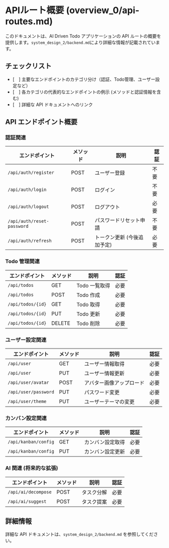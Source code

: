 # APIルート概要 (overview_0/api-routes.md)

このドキュメントは、AI Driven Todo アプリケーションの API ルートの概要を提供します。`system_design_2/backend.md`により詳細な情報が記載されています。

## チェックリスト

*   [　] 主要なエンドポイントのカテゴリ分け（認証、Todo管理、ユーザー設定など）
*   [　] 各カテゴリの代表的なエンドポイントの例示 (メソッドと認証情報を含む)
*   [　] 詳細な API ドキュメントへのリンク

## API エンドポイント概要

### 認証関連

| エンドポイント             | メソッド | 説明                               | 認証  |
| -------------------------- | ------ | ---------------------------------- | ----- |
| `/api/auth/register`       | POST   | ユーザー登録                        | 不要  |
| `/api/auth/login`          | POST   | ログイン                            | 不要  |
| `/api/auth/logout`         | POST   | ログアウト                          | 必要  |
| `/api/auth/reset-password` | POST   | パスワードリセット申請                | 不要  |
| `/api/auth/refresh`        | POST   | トークン更新 (今後追加予定)            | 必要  |

### Todo 管理関連

| エンドポイント     | メソッド | 説明                | 認証  |
| ----------------- | ------ | ------------------- | ----- |
| `/api/todos`      | GET    | Todo 一覧取得        | 必要  |
| `/api/todos`      | POST   | Todo 作成          | 必要  |
| `/api/todos/{id}` | GET    | Todo 取得          | 必要  |
| `/api/todos/{id}` | PUT    | Todo 更新          | 必要  |
| `/api/todos/{id}` | DELETE | Todo 削除          | 必要  |

### ユーザー設定関連

| エンドポイント        | メソッド | 説明                   | 認証  |
| --------------------- | ------ | ---------------------- | ----- |
| `/api/user`           | GET    | ユーザー情報取得         | 必要  |
| `/api/user`           | PUT    | ユーザー情報更新         | 必要  |
| `/api/user/avatar`    | POST   | アバター画像アップロード   | 必要  |
| `/api/user/password`  | PUT    | パスワード変更           | 必要  |
|`/api/user/theme` | PUT   |ユーザーテーマの変更 | 必要 |

### カンバン設定関連
| エンドポイント        | メソッド | 説明                   | 認証  |
|---------------------| ------ | ---------------------- | ----- |
| `/api/kanban/config` | GET    | カンバン設定取得           | 必要  |
| `/api/kanban/config` | PUT    | カンバン設定更新         | 必要  |

### AI 関連 (将来的な拡張)

| エンドポイント        | メソッド | 説明               | 認証  |
| --------------------- | ------ | ------------------ | ----- |
| `/api/ai/decompose`   | POST   | タスク分解           | 必要  |
| `/api/ai/suggest`     | POST   | タスク提案          | 必要  |

## 詳細情報

詳細な API ドキュメントは、`system_design_2/backend.md` を参照してください。